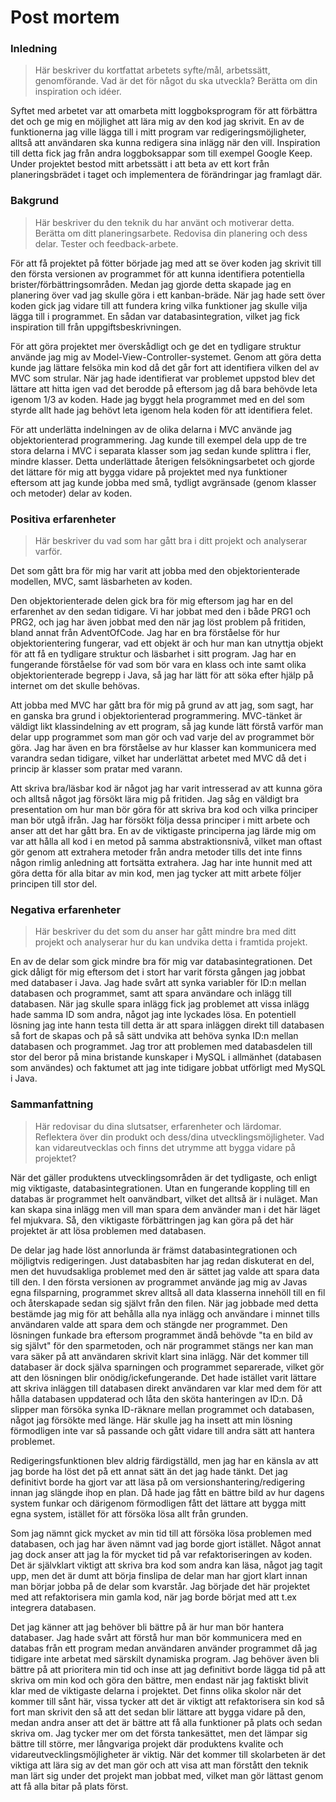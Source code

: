 # Post mortem

### Inledning

> Här beskriver du kortfattat arbetets syfte/mål, arbetssätt, genomförande. Vad är det för något du ska utveckla? Berätta om din inspiration och idéer.

Syftet med arbetet var att omarbeta mitt loggboksprogram för att förbättra det och ge mig en möjlighet att lära mig 
av den kod jag skrivit. En av de funktionerna jag ville lägga till i mitt program var redigeringsmöjligheter, alltså 
att användaren ska kunna redigera sina inlägg när den vill. Inspiration till detta fick jag från andra loggboksappar 
som till exempel Google Keep. Under projektet bestod mitt arbetssätt i att beta av ett kort från planeringsbrädet i 
taget och implementera de förändringar jag framlagt där.

### Bakgrund

> Här beskriver du den teknik du har använt och motiverar detta. Berätta om ditt planeringsarbete. Redovisa din planering och dess delar. Tester och feedback-arbete.

För att få projektet på fötter började jag med att se över koden jag skrivit till den första
versionen av programmet för att kunna identifiera potentiella brister/förbättringsområden. Medan jag gjorde detta
skapade jag en planering över vad jag skulle göra i ett kanban-bräde. När jag hade sett över koden gick jag vidare
till att fundera kring vilka funktioner jag skulle vilja lägga till i programmet. En sådan var databasintegration,
vilket jag fick inspiration till från uppgiftsbeskrivningen.

För att göra projektet mer överskådligt och ge det en tydligare struktur använde jag mig av 
Model-View-Controller-systemet. Genom att göra detta kunde jag lättare felsöka min kod då det går fort att 
identifiera vilken del av MVC som strular. När jag hade identifierat var problemet uppstod blev det lättare att 
hitta igen vad det berodde på eftersom jag då bara behövde leta igenom 1/3 av koden. Hade jag byggt hela programmet 
med en del som styrde allt hade jag behövt leta igenom hela koden för att identifiera felet.

För att underlätta indelningen av de olika delarna i MVC använde jag objektorienterad programmering. Jag kunde till 
exempel dela upp de tre stora delarna i MVC i separata klasser som jag sedan kunde splittra i fler, mindre klasser. 
Detta underlättade återigen felsökningsarbetet och gjorde det lättare för mig att bygga vidare på projektet med nya 
funktioner eftersom att jag kunde jobba med små, tydligt avgränsade (genom klasser och metoder) delar av koden.

### Positiva erfarenheter

> Här beskriver du vad som har gått bra i ditt projekt och analyserar varför.

Det som gått bra för mig har varit att jobba med den objektorienterade modellen, MVC, samt läsbarheten av koden.

Den objektorienterade delen gick bra för mig eftersom jag har en del erfarenhet av den sedan tidigare. Vi har jobbat 
med den i både PRG1 och PRG2, och jag har även jobbat med den när jag löst problem på fritiden, bland annat från 
AdventOfCode. Jag har en bra förståelse för hur objektorientering fungerar, vad ett objekt är och hur man kan 
utnyttja objekt för att få en tydligare struktur och läsbarhet i sitt program. Jag har en fungerande förståelse för 
vad som bör vara en klass och inte samt olika objektorienterade begrepp i Java, så jag har lätt för att söka efter 
hjälp på internet om det skulle behövas.

Att jobba med MVC har gått bra för mig på grund av att jag, som sagt, har en ganska bra grund i objektorienterad 
programmering. MVC-tänket är väldigt likt klassindelning av ett program, så jag kunde lätt förstå varför man delar 
upp programmet som man gör och vad varje del av programmet bör göra. Jag har även en bra förståelse av hur klasser 
kan kommunicera med varandra sedan tidigare, vilket har underlättat arbetet med MVC då det i princip är klasser som 
pratar med varann.

Att skriva bra/läsbar kod är något jag har varit intresserad av att kunna göra och alltså något jag försökt lära mig 
på fritiden. Jag såg en väldigt bra presentation om hur man bör göra för att skriva bra kod och vilka principer man 
bör utgå ifrån. Jag har försökt följa dessa principer i mitt arbete och anser att det har gått bra. En av de 
viktigaste principerna jag lärde mig om var att hålla all kod i en metod på samma abstraktionsnivå, vilket man 
oftast gör genom att extrahera metoder från andra metoder tills det inte finns någon rimlig anledning att fortsätta 
extrahera. Jag har inte hunnit med att göra detta för alla bitar av min kod, men jag tycker att mitt arbete följer 
principen till stor del.

### Negativa erfarenheter

> Här beskriver du det som du anser har gått mindre bra med ditt projekt och analyserar hur du kan undvika detta i framtida projekt.

En av de delar som gick mindre bra för mig var databasintegrationen. Det gick dåligt för mig eftersom det i 
stort har varit första gången jag jobbat med databaser i Java. Jag hade svårt att synka variabler för ID:n mellan 
databasen och programmet, samt att spara användare och inlägg till databasen. När jag skulle spara inlägg fick jag 
problemet att vissa inlägg hade samma ID som andra, något jag inte lyckades lösa. En potentiell lösning jag inte 
hann testa till detta är att spara inläggen direkt till databasen så fort de skapas och på så sätt undvika att 
behöva synka ID:n mellan databasen och programmet. Jag tror att problemen med databasdelen till stor del beror på 
mina bristande kunskaper i MySQL i allmänhet (databasen som användes) och faktumet att jag inte 
tidigare jobbat utförligt med MySQL i Java. 

### Sammanfattning

> Här redovisar du dina slutsatser, erfarenheter och lärdomar. Reflektera över din produkt och dess/dina utvecklingsmöjligheter. Vad kan vidareutvecklas och finns det utrymme att bygga vidare på projektet?

När det gäller produktens utvecklingsområden är det tydligaste, och enligt mig viktigaste, databasintegrationen. 
Utan en fungerande koppling till en databas är programmet helt oanvändbart, vilket det alltså är i nuläget. Man kan 
skapa sina inlägg men vill man spara dem använder man i det här läget fel mjukvara. Så, den viktigaste förbättringen 
jag kan göra på det här projektet är att lösa problemen med databasen.

De delar jag hade löst annorlunda är främst databasintegrationen och möjligtvis redigeringen. Just databasbiten har 
jag redan diskuterat en del, men det huvudsakliga problemet med den är sättet jag valde att spara data till den. I 
den första versionen av programmet använde jag mig av Javas egna filsparning, programmet skrev alltså all data 
klasserna innehöll till en fil och återskapade sedan sig självt från den filen. När jag jobbade med detta bestämde 
jag mig för att behålla alla nya inlägg och användare i minnet tills användaren valde att spara dem och stängde ner 
programmet. Den lösningen funkade bra eftersom programmet ändå behövde "ta en bild av sig självt" för den 
sparmetoden, och när programmet stängs ner kan man vara säker på att användaren skrivit klart sina inlägg. När det 
kommer till databaser är dock själva sparningen och programmet separerade, vilket gör att den lösningen blir 
onödig/ickefungerande. Det hade istället varit lättare att skriva inläggen till databasen direkt användaren var klar 
med dem för att hålla databasen uppdaterad och låta den sköta hanteringen av ID:n. Då slipper man försöka synka 
ID-räknare mellan programmet och databasen, något jag försökte med länge. Här skulle jag ha insett att min lösning 
förmodligen inte var så passande och gått vidare till andra sätt att hantera problemet.

Redigeringsfunktionen blev aldrig färdigställd, men jag har en känsla av att jag borde ha löst det på ett annat sätt 
än det jag hade tänkt. Det jag definitivt borde ha gjort var att läsa på om versionshantering/redigering innan jag 
slängde ihop en plan. Då hade jag fått en bättre bild av hur dagens system funkar och därigenom förmodligen fått det 
lättare att bygga mitt egna system, istället för att försöka lösa allt från grunden.

Som jag nämnt gick mycket av min tid till att försöka lösa problemen med databasen, och jag har även nämnt vad jag 
borde gjort istället. Något annat jag dock anser att jag la för mycket tid på var refaktoriseringen av koden. Det är 
självklart viktigt att skriva bra kod som andra kan läsa, något jag tagit upp, men det är dumt att börja finslipa de 
delar man har gjort klart innan man börjar jobba på de delar som kvarstår. Jag började det här projektet med att 
refaktorisera min gamla kod, när jag borde börjat med att t.ex integrera databasen.

Det jag känner att jag behöver bli bättre på är hur man bör hantera databaser. Jag hade svårt att förstå hur man bör 
kommunicera med en databas från ett program medan användaren använder programmet då jag tidigare inte arbetat med 
särskilt dynamiska program. Jag behöver även bli bättre på att prioritera min tid och inse att jag definitivt borde 
lägga tid på att skriva om min kod och göra den bättre, men endast när jag faktiskt blivit klar med de viktigaste 
delarna i projektet. Det finns olika skolor när det kommer till sånt här, vissa tycker att det är viktigt att 
refaktorisera sin kod så fort man skrivit den så att det sedan blir lättare att bygga vidare på den, medan andra 
anser att det är bättre att få alla funktioner på plats och sedan skriva om. Jag tycker mer om det första 
tankesättet, men det lämpar sig bättre till större, mer långvariga projekt där produktens kvalite och 
vidareutvecklingsmöjligheter är viktig. När det kommer till skolarbeten är det viktiga att lära sig av det man gör 
och att visa att man förstått den teknik man lärt sig under det projekt man jobbat med, vilket man gör lättast genom 
att få alla bitar på plats först. 